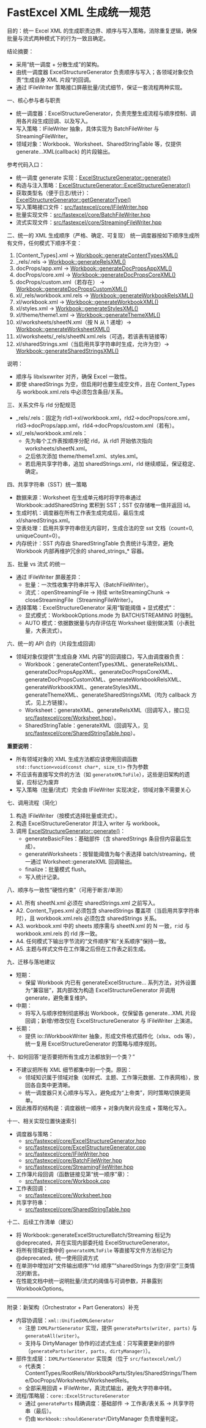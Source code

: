 # FastExcel XML 生成统一规范

目的：统一 Excel XML 的生成职责边界、顺序与写入策略，消除重复逻辑，确保批量与流式两种模式下的行为一致且确定。

结论摘要：
- 采用“统一调度 + 分散生成”的架构。
- 由统一调度器 ExcelStructureGenerator 负责顺序与写入；各领域对象仅负责“生成自身 XML 片段”的回调。
- 通过 IFileWriter 策略接口屏蔽批量/流式细节，保证一套流程两种实现。

一、核心参与者与职责
- 统一调度器：ExcelStructureGenerator，负责完整生成流程与顺序控制、调用各片段生成回调、以及写入。
- 写入策略：IFileWriter 抽象，具体实现为 BatchFileWriter 与 StreamingFileWriter。
- 领域对象：Workbook、Worksheet、SharedStringTable 等，仅提供 generate...XML(callback) 的片段输出。

参考代码入口：
- 统一调度 generate 实现：[ExcelStructureGenerator::generate()](src/fastexcel/core/ExcelStructureGenerator.cpp:23)
- 构造与注入策略：[ExcelStructureGenerator::ExcelStructureGenerator()](src/fastexcel/core/ExcelStructureGenerator.cpp:11)
- 获取类型名（便于日志/统计）：[ExcelStructureGenerator::getGeneratorType()](src/fastexcel/core/ExcelStructureGenerator.cpp:77)
- 写入策略接口文件：[src/fastexcel/core/IFileWriter.hpp](src/fastexcel/core/IFileWriter.hpp)
- 批量实现文件：[src/fastexcel/core/BatchFileWriter.hpp](src/fastexcel/core/BatchFileWriter.hpp)
- 流式实现文件：[src/fastexcel/core/StreamingFileWriter.hpp](src/fastexcel/core/StreamingFileWriter.hpp)

二、统一的 XML 生成顺序（严格、确定、可复现）
统一调度器按如下顺序生成所有文件，任何模式下顺序不变：
1) [Content_Types].xml → [Workbook::generateContentTypesXML()](src/fastexcel/core/Workbook.cpp:1239)
2) _rels/.rels → [Workbook::generateRelsXML()](src/fastexcel/core/Workbook.cpp:1311)
3) docProps/app.xml → [Workbook::generateDocPropsAppXML()](src/fastexcel/core/Workbook.cpp:1066)
4) docProps/core.xml → [Workbook::generateDocPropsCoreXML()](src/fastexcel/core/Workbook.cpp:1140)
5) docProps/custom.xml（若存在） → [Workbook::generateDocPropsCustomXML()](src/fastexcel/core/Workbook.cpp:1210)
6) xl/_rels/workbook.xml.rels → [Workbook::generateWorkbookRelsXML()](src/fastexcel/core/Workbook.cpp:1348)
7) xl/workbook.xml → [Workbook::generateWorkbookXML()](src/fastexcel/core/Workbook.cpp:973)
8) xl/styles.xml → [Workbook::generateStylesXML()](src/fastexcel/core/Workbook.cpp:1029)
9) xl/theme/theme1.xml → [Workbook::generateThemeXML()](src/fastexcel/core/Workbook.cpp:1393)
10) xl/worksheets/sheetN.xml（按 N 从 1 递增）→ [Workbook::generateWorksheetXML()](src/fastexcel/core/Workbook.cpp:1062)
11) xl/worksheets/_rels/sheetN.xml.rels（可选，若该表有链接等）
12) xl/sharedStrings.xml（当启用共享字符串时生成，允许为空）→ [Workbook::generateSharedStringsXML()](src/fastexcel/core/Workbook.cpp:1034)

说明：
- 顺序与 libxlsxwriter 对齐，确保 Excel 一致性。
- 即使 sharedStrings 为空，但启用时也要生成空文件，且在 Content_Types 与 workbook.xml.rels 中必须包含条目/关系。

三、关系文件与 rId 分配规范
- _rels/.rels：固定为 rId1→xl/workbook.xml，rId2→docProps/core.xml，rId3→docProps/app.xml，rId4→docProps/custom.xml（若有）。
- xl/_rels/workbook.xml.rels：
  - 先为每个工作表按顺序分配 rId，从 rId1 开始依次指向 worksheets/sheetN.xml。
  - 之后依次添加 theme/theme1.xml、styles.xml。
  - 若启用共享字符串，追加 sharedStrings.xml，rId 继续顺延，保证稳定、确定。

四、共享字符串（SST）统一策略
- 数据来源：Worksheet 在生成单元格时将字符串通过 Workbook::addSharedString 累积到 SST；SST 仅存储唯一值并返回 id。
- 生成时机：调度器在所有工作表生成完成后，最后生成 xl/sharedStrings.xml。
- 空表处理：启用共享字符串但无内容时，生成合法的空 sst 文档（count=0, uniqueCount=0）。
- 内存统计：SST 内存由 SharedStringTable 负责统计与清空，避免 Workbook 内部再维护冗余的 shared_strings_* 容器。

五、批量 vs 流式 的统一
- 通过 IFileWriter 屏蔽差异：
  - 批量：一次性收集字符串并写入（BatchFileWriter）。
  - 流式：openStreamingFile → 持续 writeStreamingChunk → closeStreamingFile（StreamingFileWriter）。
- 选择策略：ExcelStructureGenerator 采用“智能阈值 + 显式模式”：
  - 显式模式：WorkbookOptions.mode 为 BATCH/STREAMING 时强制。
  - AUTO 模式：依据数据量与内存评估在 Worksheet 级别做决策（小表批量，大表流式）。

六、统一的 API 合约（片段生成回调）
- 领域对象仅提供"生成自身 XML 内容"的回调接口，写入由调度器负责：
  - Workbook：generateContentTypesXML、generateRelsXML、generateDocPropsAppXML、generateDocPropsCoreXML、generateDocPropsCustomXML、generateWorkbookRelsXML、generateWorkbookXML、generateStylesXML、generateThemeXML、generateSharedStringsXML（均为 callback 方式，见上方链接）。
  - Worksheet：generateXML、generateRelsXML（回调写入，接口见 [src/fastexcel/core/Worksheet.hpp](src/fastexcel/core/Worksheet.hpp)）。
  - SharedStringTable：generateXML（回调写入，见 [src/fastexcel/core/SharedStringTable.hpp](src/fastexcel/core/SharedStringTable.hpp)）。

**重要说明**：
- 所有领域对象的 XML 生成方法都应该使用回调函数 `std::function<void(const char*, size_t)>` 作为参数
- 不应该有直接写文件的方法（如 `generateXMLToFile`），这些是旧架构的遗留，应标记为废弃
- 写入策略（批量/流式）完全由 IFileWriter 实现决定，领域对象不需要关心

七、调用流程（简化）
1) 构造 IFileWriter（按模式选择批量或流式）。
2) 构造 ExcelStructureGenerator 并注入 writer 与 workbook。
3) 调用 [ExcelStructureGenerator::generate()](src/fastexcel/core/ExcelStructureGenerator.cpp:23)：
   - generateBasicFiles：基础部件（含 sharedStrings 条目但内容最后生成）。
   - generateWorksheets：按智能阈值为每个表选择 batch/streaming，统一通过 Worksheet::generateXML 回调输出。
   - finalize：批量模式 flush。
   - 写入统计记录。

八、顺序与一致性“硬性约束”（可用于断言/单测）
- A1. 所有 sheetN.xml 必须在 sharedStrings.xml 之前写入。
- A2. Content_Types.xml 必须包含 sharedStrings 覆盖项（当启用共享字符串时），且 workbook.xml.rels 必须包含 sharedStrings 关系。
- A3. workbook.xml 中的 sheets 顺序需与 sheetN.xml 的 N 一致，r:id 与 workbook.xml.rels 的 rId 序一致。
- A4. 任何模式下输出字节流的“文件顺序”和“关系顺序”保持一致。
- A5. 主题与样式文件在工作簿之后但在工作表之前生成。

九、迁移与落地建议
- 短期：
  - 保留 Workbook 内已有 generateExcelStructure… 系列方法，对外设置为“兼容层”，其内部改为构造 ExcelStructureGenerator 并调用 generate，避免重复维护。
- 中期：
  - 将写入与顺序控制彻底移出 Workbook，仅保留各 generate...XML 片段回调；新增/修改仅在 ExcelStructureGenerator 与 IFileWriter 上演进。
- 长期：
  - 提供 io::IWorkbookWriter 抽象，形成文件格式插件化（xlsx、ods 等），统一复用 ExcelStructureGenerator 的策略与顺序规则。

十、如何回答“是否要把所有生成方法都放到一个类？”
- 不建议把所有 XML 细节都集中到一个类。原因：
  - 领域知识属于领域对象（如样式、主题、工作簿元数据、工作表网格），放回各自类中更清晰。
  - 统一调度器只关心顺序与写入，避免成为“上帝类”，同时策略切换更简单。
- 因此推荐的结构是：调度器统一顺序 + 对象内聚片段生成 + 策略化写入。

十一、相关实现位置快速索引
- 调度器与策略：
  - [src/fastexcel/core/ExcelStructureGenerator.hpp](src/fastexcel/core/ExcelStructureGenerator.hpp)
  - [src/fastexcel/core/ExcelStructureGenerator.cpp](src/fastexcel/core/ExcelStructureGenerator.cpp)
  - [src/fastexcel/core/IFileWriter.hpp](src/fastexcel/core/IFileWriter.hpp)
  - [src/fastexcel/core/BatchFileWriter.hpp](src/fastexcel/core/BatchFileWriter.hpp)
  - [src/fastexcel/core/StreamingFileWriter.hpp](src/fastexcel/core/StreamingFileWriter.hpp)
- 工作簿片段回调（函数链接见第“统一顺序”章）：
  - [src/fastexcel/core/Workbook.cpp](src/fastexcel/core/Workbook.cpp)
- 工作表回调：
  - [src/fastexcel/core/Worksheet.hpp](src/fastexcel/core/Worksheet.hpp)
- 共享字符串：
  - [src/fastexcel/core/SharedStringTable.hpp](src/fastexcel/core/SharedStringTable.hpp)

十二、后续工作清单（建议）
- 将 Workbook::generateExcelStructureBatch/Streaming 标记为 @deprecated，并在实现内部委托给 ExcelStructureGenerator。
- 将所有领域对象中的 `generateXMLToFile` 等直接写文件方法标记为 @deprecated，统一使用回调方式
- 在单测中增加对“文件输出顺序”“rId 顺序”“sharedStrings 为空/非空”三类情况的断言。
- 在性能文档中统一说明批量/流式的阈值与可调参数，并暴露到 WorkbookOptions。

---

附录：新架构（Orchestrator + Part Generators）补充

- 内容协调层：`xml::UnifiedXMLGenerator`
  - 注册 `IXMLPartGenerator` 实现，提供 `generateParts(writer, parts)` 与 `generateAll(writer)`。
  - 支持与 DirtyManager 协作的过滤式生成：只写需要更新的部件（`generateParts(writer, parts, dirtyManager)`）。
- 部件生成层：`IXMLPartGenerator` 实现类（位于 `src/fastexcel/xml/`）
  - 代表类：ContentTypes/RootRels/WorkbookParts/Styles/SharedStrings/Theme/DocProps/Worksheets/WorksheetRels。
  - 全部采用回调 + IFileWriter，真流式输出，避免大字符串中转。
- 流程/策略层：`core::ExcelStructureGenerator`
  - 通过 `generateParts` 精确调度：基础部件 → 工作表/表关系 → 共享字符串（最后）。
  - 仍由 `Workbook::shouldGenerate*`/DirtyManager 负责增量判定。
